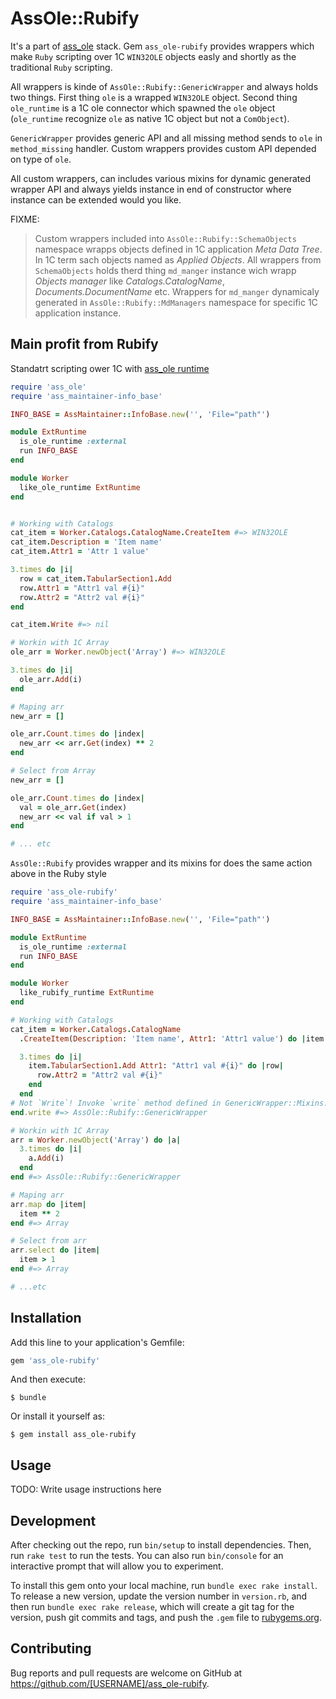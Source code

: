 # AssOle::Rubify

It's a part of [ass_ole](https://github.com/leoniv/ass_ole) stack. Gem
`ass_ole-rubify` provides wrappers which make `Ruby` scripting
over 1C `WIN32OLE` objects easly and shortly as the traditional `Ruby`
scripting.

All wrappers is kinde of `AssOle::Rubify::GenericWrapper` and always holds two
things. First thing `ole` is a wrapped `WIN32OLE` object. Second thing
`ole_runtime` is a 1C ole connector which spawned the `ole` object
(`ole_runtime` recognize `ole` as native 1C object but not a `ComObject`).

`GenericWrapper` provides generic API and all missing method sends to `ole` in
`method_missing` handler. Custom wrappers provides custom API depended
on type of `ole`.

All custom wrappers, can includes various mixins for dynamic generated
wrapper API and always yields instance in end of constructor where instance
can be extended would you like.

FIXME:
>  Custom wrappers included into `AssOle::Rubify::SchemaObjects` namespace
>  wrapps objects defined in 1C application *Meta Data Tree*.
>  In 1C term sach objects named as *Applied Objects*.
>  All wrappers from `SchemaObjects` holds therd thing `md_manger` instance wich
>  wrapp *Objects manager* like *Catalogs.CatalogName*, *Documents.DocumentName*
>  etc. Wrappers for `md_manger` dynamicaly generated in
>  `AssOle::Rubify::MdManagers` namespace for specific 1C application instance.

## Main profit from Rubify

Standatrt scripting ower 1C with [ass_ole runtime](https://github.com/leoniv/ass_ole)

```ruby
require 'ass_ole'
require 'ass_maintainer-info_base'

INFO_BASE = AssMaintainer::InfoBase.new('', 'File="path"')

module ExtRuntime
  is_ole_runtime :external
  run INFO_BASE
end

module Worker
  like_ole_runtime ExtRuntime
end


# Working with Catalogs
cat_item = Worker.Catalogs.CatalogName.CreateItem #=> WIN32OLE
cat_item.Description = 'Item name'
cat_item.Attr1 = 'Attr 1 value'

3.times do |i|
  row = cat_item.TabularSection1.Add
  row.Attr1 = "Attr1 val #{i}"
  row.Attr2 = "Attr2 val #{i}"
end

cat_item.Write #=> nil

# Workin with 1C Array
ole_arr = Worker.newObject('Array') #=> WIN32OLE

3.times do |i|
  ole_arr.Add(i)
end

# Maping arr
new_arr = []

ole_arr.Count.times do |index|
  new_arr << arr.Get(index) ** 2
end

# Select from Array
new_arr = []

ole_arr.Count.times do |index|
  val = ole_arr.Get(index)
  new_arr << val if val > 1
end

# ... etc

```

`AssOle::Rubify` provides wrapper and its mixins for does the same action
above in the Ruby style

```ruby
require 'ass_ole-rubify'
require 'ass_maintainer-info_base'

INFO_BASE = AssMaintainer::InfoBase.new('', 'File="path"')

module ExtRuntime
  is_ole_runtime :external
  run INFO_BASE
end

module Worker
  like_rubify_runtime ExtRuntime
end

# Working with Catalogs
cat_item = Worker.Catalogs.CatalogName
  .CreateItem(Description: 'Item name', Attr1: 'Attr1 value') do |item|

  3.times do |i|
    item.TabularSection1.Add Attr1: "Attr1 val #{i}" do |row|
      row.Attr2 = "Attr2 val #{i}"
    end
  end
# Not `Write`! Invoke `write` method defined in GenericWrapper::Mixins::Write
end.write #=> AssOle::Rubify::GenericWrapper

# Workin with 1C Array
arr = Worker.newObject('Array') do |a|
  3.times do |i|
    a.Add(i)
  end
end #=> AssOle::Rubify::GenericWrapper

# Maping arr
arr.map do |item|
  item ** 2
end #=> Array

# Select from arr
arr.select do |item|
  item > 1
end #=> Array

# ...etc
```


## Installation

Add this line to your application's Gemfile:

```ruby
gem 'ass_ole-rubify'
```

And then execute:

    $ bundle

Or install it yourself as:

    $ gem install ass_ole-rubify

## Usage

TODO: Write usage instructions here

## Development

After checking out the repo, run `bin/setup` to install dependencies. Then, run `rake test` to run the tests. You can also run `bin/console` for an interactive prompt that will allow you to experiment.

To install this gem onto your local machine, run `bundle exec rake install`. To release a new version, update the version number in `version.rb`, and then run `bundle exec rake release`, which will create a git tag for the version, push git commits and tags, and push the `.gem` file to [rubygems.org](https://rubygems.org).

## Contributing

Bug reports and pull requests are welcome on GitHub at https://github.com/[USERNAME]/ass_ole-rubify.
